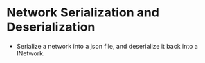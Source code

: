 # Network Serialization and Deserialization

+ Serialize a network into a json file, and deserialize it back into a INetwork.
